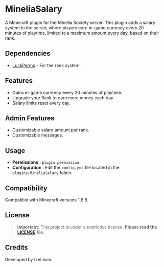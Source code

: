 # MineliaSalary

A Minecraft plugin for the Minelia Society server.
This plugin adds a salary system to the server, where players earn in-game currency every 20 minutes of playtime, limited to a maximum amount every day, based on their rank. 

## Dependencies
- [LuckPerms](https://www.spigotmc.org/resources/luckperms.28140/) - For the rank system.

## Features
- Gains in-game currency every 20 minutes of playtime.
- Upgrade your Rank to earn more money each day.
- Salary limits reset every day.

## Admin Features
- Customizable salary amount per rank.
- Customizable messages.

## Usage
- **Permissions** : `plugin.permission`
- **Configuration** : Edit the `config.yml` file located in the `plugins/MineliaSalary` folder.

## Compatibility
Compatible with Minecraft versions 1.8.8.

## License
> **Important:** This project is under a restrictive license. **Please read the [LICENSE](./LICENSE)** file.

## Credits
Developed by IzeLeam.  
